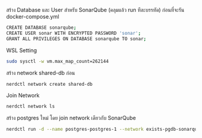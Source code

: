 สร้าง Database และ User สำหรับ SonarQube (คลุมแล้ว run ทีละบรรทัด) ก่อนที่จะรัน docker-compose.yml
```bash
CREATE DATABASE sonarqube;
CREATE USER sonar WITH ENCRYPTED PASSWORD 'sonar';
GRANT ALL PRIVILEGES ON DATABASE sonarqube TO sonar;
```
WSL Setting
```bash
sudo sysctl -w vm.max_map_count=262144
```

สร้าง network shared-db ก่อน
```bash
nerdctl network create shared-db
```

Join Network
```bash
nerdctl network ls
```

สร้าง postgres ใหม่ โดย join network เดียวกับ SonarQube
```bash
nerdctl run -d --name postgres-postgres-1 --network exists-pgdb-sonarqube_default -e POSTGRES_USER=sonar -e POSTGRES_PASSWORD=sonar -e POSTGRES_DB=sonarqube -v postgres_data:/var/lib/postgresql/data -p 5432:5432 postgres:14
```
